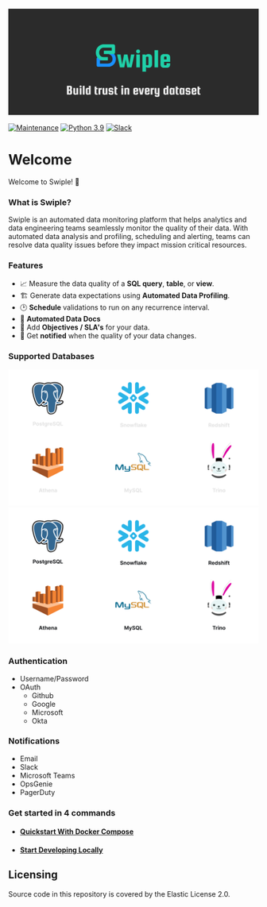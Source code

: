 ![](./docs/static/img/logo-slogan.svg)



[![Maintenance](https://img.shields.io/badge/Maintained%3F-yes-green.svg)](https://GitHub.com/Swiple/swiple/graphs/commit-activity)
[![Python 3.9](https://img.shields.io/badge/python-3.9-blue.svg)](https://www.python.org/downloads/release/python-390/)
[![Slack](https://img.shields.io/badge/Slack-Join%20our%20community-brightgreen?style=flat&logo=slack)](https://join.slack.com/t/swiple/shared_invite/zt-1cssnt7k0-51zMQENDhFiDMW2k1jA75g)


# Welcome

Welcome to Swiple! 🚀

### What is Swiple?
Swiple is an automated data monitoring platform that helps analytics and data engineering teams seamlessly monitor the quality of their data.
With automated data analysis and profiling, scheduling and alerting, teams can resolve data quality issues before they impact mission critical resources.


### Features
* 📈 Measure the data quality of a **SQL query**, **table**, or **view**.
* 🏗 Generate data expectations using **Automated Data Profiling**.
* 🕑 **Schedule** validations to run on any recurrence interval.
* 📄 **Automated Data Docs**
* 🫡 Add **Objectives / SLA's** for your data.
* 🔔 Get **notified** when the quality of your data changes.


### Supported Databases

![](./docs/static/img/supported-engines-dark.svg#gh-dark-mode-only)
![](./docs/static/img/supported-engines-light.svg#gh-light-mode-only)


### Authentication
* Username/Password
* OAuth
  * Github
  * Google
  * Microsoft
  * Okta

### Notifications
* Email
* Slack
* Microsoft Teams
* OpsGenie
* PagerDuty

### Get started in 4 commands
* #### [Quickstart With Docker Compose](https://swiple.io/docs/getting-started/quick-start)
* #### [Start Developing Locally](https://swiple.io/docs/getting-started/start-developing)

## Licensing
Source code in this repository is covered by the Elastic License 2.0.